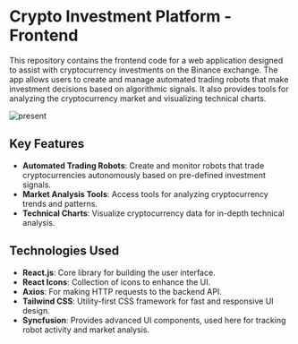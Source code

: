 # Crypto Investment Platform - Frontend

This repository contains the frontend code for a web application designed to assist with cryptocurrency investments on the Binance exchange. The app allows users to create and manage automated trading robots that make investment decisions based on algorithmic signals. It also provides tools for analyzing the cryptocurrency market and visualizing technical charts.


![present](https://github.com/user-attachments/assets/ff41fdf2-6a9d-4471-a972-3d95f162d9ea)


## Key Features
- **Automated Trading Robots**: Create and monitor robots that trade cryptocurrencies autonomously based on pre-defined investment signals.
- **Market Analysis Tools**: Access tools for analyzing cryptocurrency trends and patterns.
- **Technical Charts**: Visualize cryptocurrency data for in-depth technical analysis.

## Technologies Used
- **React.js**: Core library for building the user interface.
- **React Icons**: Collection of icons to enhance the UI.
- **Axios**: For making HTTP requests to the backend API.
- **Tailwind CSS**: Utility-first CSS framework for fast and responsive UI design.
- **Syncfusion**: Provides advanced UI components, used here for tracking robot activity and market analysis.
